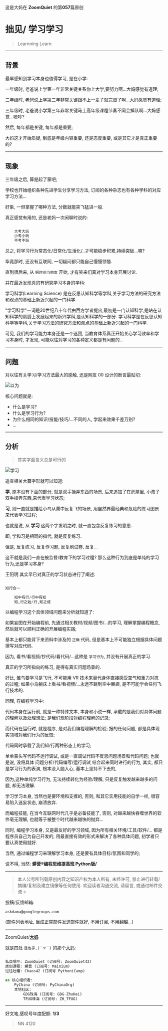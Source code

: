 这是大妈在 **ZoomQuiet** 的第**057**篇原创

# 拙见/ 学习学习
> Learnning Learn

-------------
## 背景

最早感知到学习本身也值得学习,
是在小学:

一年级时, 老爸说上学第一年非常关键关系你上大学,要努力啊...大妈感觉有道理;

二年级时, 老爸说上学第二年非常关键跟不上一辈子就完蛋了啊...大妈感觉有道理;

三年级时, 老爸说小学第三年非常关键马上高年级课程节奏不同会掉队啊...大妈感觉...嗯哼?

然后, 每年都是关键, 每年都是重要;

大妈这才开始质疑, 到底是年级内容重要, 还是态度重要, 或是其它才是真正重要的?


-------------
## 现象

三年级之后, 算是起了蒙吧;

学校也开始组织各种先进学生分享学习方法,
订阅的各种杂志也有各种学科的对应学习方法...

好象, 一但掌握了哪种方法, 分数就能突飞猛进一般.

真正感觉有用的, 还是老妈一次闲聊时说的:

```python

    大考大玩
    小考小玩
    不考不玩

```

总之, 将学习行为常态化/日常化/生活化/..才可能稳步积累,持续突破...嘛?

毕竟那时, 还没有互联网, 一切疑问都只能自己慢慢领悟.

直到很后来, 从 `把时间当朋友` 开始, 才有笑来们真对学习本身开展讨论.

并在最近发现真的有研究学习本身的学科:

学习科学(Learning Science)
是在反思认知科学等学科,关于学习方法的研究方法和观点的基础上新近兴起的一门科学. 

"学习科学"一词是20世纪八十年代由西方学者提出,最初是一门认知科学,是站在认知科学的肩膀上发展起来的新兴学科,是认知科学的一部分. 学习科学是在反思认知科学等学科,关于学习方法的研究方法和观点的基础上新近兴起的一门科学. 


可见, 我们的学习能力本身还是一个迷团,
当教育体系真正开始关心学习效率和学习本身时, 
才发现, 可能以往对学习的各种定义都是有问题的...

-------------
## 问题

对以往有关学习/学习方法最大的感触, 还是网友 00 设计的断言最贴切:

![以为](http://ydlj.zoomquiet.top/ipic/2020-08-29-HU-mis-learn.PNG)

核心问题就是:

- 什么是学习?
- 什么是学习行为?
- 为什么相同的知识/技能/技巧/...不同的人, 学起来效果千差万别?
- ...


-------------
## 分析
> 其实字面含义总是可行的

![学习](http://ydlj.zoomquiet.top/ipic/2020-08-29-meta-101camp.022.png?imageView2/2/w/420)

追查相关大纂字形就可以知道:

**学**, 原本没有下面的部分, 就是双手操弄东西的场景, 后来追加了在房屋里, 小孩子双手操弄东西,来代表学习状态;

**习**, 则一直就是描绘小鸟从巢中反复飞的场景, 用自然界最经典和危险的练习图景来代表学习过程;

也就是说, 从 **学习** 这两个字发明之时, 就一直包含反复练习的意思.

即, 学和习是相同的指代, 就是反复练习.

但是, 反复练习, 反复作习题, 反复刷试卷, 反复...

这不就是我们一直在被监督/教育下的学习过程?
那么这种行为到底是单纯的学习行为,还是学习本身?

王阳明 其实早已对真正的学习状态进行了阐述:

```python

知行合一

    知中有行/行中有知
    知,行之始/行,知之成

```

以编程学习这个具体领域问题来分析就知道了:

如果妄图在开始编程前, 先通过相关教材/视频/图书/...的学习, 理解掌握编程概念,
然后就可以顺利正确的开展编程实践;

基本上都只能背下来资料中涉及的 `正确` 代码, 但是基本上不可能独立根据具体问题撰写对应代码.

因为, 看书/看视频/抄代码/看代码/...这种是 `学习行为`, 并没有开展真正的学习.

真正的学习所指向的练习, 是得有真实问题场景的.

好比, 雏鸟要学习是飞行, 不可能用 VR 技术来替代身体直接感受空气和重力对抗的过程;
如果小鸟躺床上看书/看视频/...永远不跳到空中展翅, 是不可能学会任何飞行技术的.

同理, 在编程学习中:

代码本身在运行前, 就是一种特殊文本, 本身和小说一样, 承载的是我们对具体问题的理解以及处理想法;
是我们现阶段对编程理解的记录;

而代码在运行时, 就是程序, 是对我们编程理解的检验;
报的任何问题, 都是具体现实领域对我们行为的反馈;

代码同时承载了我们知/行两种形态上的学习;

单单蒙头写代码不运行调试,
或是一直调试代码不反思问题场景和代码问题;
也就是说, 没将具体 问题分析/代码编写/运行调试 结合起来同时进行的行为,
其实, 都只是学习行为的表演, 根本没入脑入心,
基本上坚持不下去的,

因为,这种单纯学习行为, 无法持续转化为经验/理解,
只是反复触发越来越多的问题, 却无法理解.


学习学习本身, 当然也是要环境和支撑的,
否则, 和其它实用技能的自学一样, 
很容易陷入迷妄状态, 崩溃放弃.

而编程技能, 在当今互联网时代几乎是必备技能了,
否则, 对越来越快吞噬世界的软件亳无理解,
也就等于被整个时代越来越快的抛弃...

同时, 编程学习本身, 又是最友好的学习领域,  因为所有相关环境/工具/软件/...
都是程序员自己为自己开发的,
用最直接有效的形式来解决了各种具体问题,
初学者只要认真使用就好.

当然, 通过编程学习来理解学习本身, 还是要有具体目标/氛围和同学的;

说不得, 当然: **蟒营®编程思维提高班 Python版/**


-------------
> 本人公号所刊载原创内容之知识产权为本人所有,
> 未经许可, 禁止进行转载/摘编/复制及建立镜像等任何使用.
> 欢迎读者沟通交流, 请留言, 或通过邮件交流->

投稿/反馈邮箱:

    askdama@googlegroups.com


(邮件列表地址, 
当成正常邮件发送邮件就好, 不用订阅, 不用翻越...)

-------------

ZoomQuiet/**[大妈](https://mp.weixin.qq.com/s/N5TuRRbF485D4Q90XdDA7g)**

就是四处 `是也乎,(￣▽￣)` 的那个[大妈](https://mp.weixin.qq.com/s/N5TuRRbF485D4Q90XdDA7g):


```python

私自嗯哼: ZoomQuiet (订阅号: ZoomQuiet42)
原创课程: 蟒营 (订阅号: Mainium)
过往吐糟: Chaos42 (订阅号 PythoniCamp)

as 核心组织者:
    PyChina (订阅号: PyChinaOrg)
    本地社区: 
        GDG珠海 (订阅号: GDG-ZhuHai)
        TFUG珠海 (订阅号: ZH_TFUG)
```

-------------
好文笔,感叹号年度配额: **1/3**

> NN 4120



